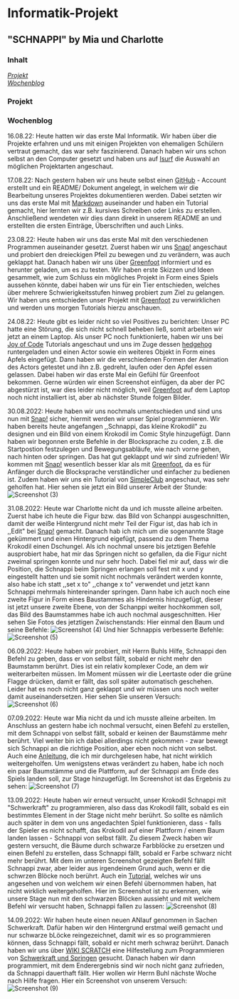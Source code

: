 # Informatik-Projekt

## "SCHNAPPI" by Mia und Charlotte

### Inhalt
[_Projekt_](#pro)<br> 
[_Wochenblog_](#blog)

### Projekt <a name="pro"></a> 

### Wochenblog <a name="blog"></a> 
16.08.22: Heute hatten wir das erste Mal Informatik. Wir haben über die Projekte erfahren und uns mit einigen Projekten von ehemaligen Schülern vertraut gemacht, das war sehr faszinierend. Danach haben wir uns schon selbst an den Computer gesetzt und haben uns auf [Isurf](https://isurfstormarn.de/iserv/file/-/Groups/kurs.informatik.12bfgcd/Github_Wege_durch_Informatik.txt?show=true) die Auswahl an möglichen Projektarten angeschaut.

17.08.22: Nach gestern haben wir uns heute selbst einen [GitHub](www.github.com) - Account erstellt und ein README/ Dokument angelegt, in welchem wir die Bearbeitung unseres Projektes dokumentieren werden. Dabei setzten wir uns das erste Mal mit [Markdown](https://www.markdowntutorial.com/) auseinander und haben ein Tutorial gemacht, hier lernten wir z.B. kursives Schreiben oder Links zu erstellen. Anschließend wendeten wir dies dann direkt in unserem README an und erstellten die ersten Einträge, Überschriften und auch Links.

23.08.22: Heute haben wir uns das erste Mal mit den verschiedenen Programmen auseinander gesetzt. Zuerst haben wir uns [Snap!](https://snap.berkeley.edu/snap/snap.html) angeschaut und probiert den dreieckigen Pfeil zu bewegen und zu verändern, was auch geklappt hat. Danach haben wir uns über [Greenfoot](greenfoot.org) informiert und es herunter geladen, um es zu testen. Wir haben erste Skizzen und Ideen gesammelt, wie zum Schluss ein mögliches Projekt in Form eines Spiels aussehen könnte, dabei haben wir uns für ein Tier entschieden, welches über mehrere Schwierigkeitsstufen hinweg probiert zum Ziel zu gelangen. Wir haben uns entschieden unser Projekt mit [Greenfoot](greenfoot.org) zu verwirklichen und werden uns morgen Tutorials hierzu anschauen.

24.08.22: Heute gibt es leider nicht so viel Positives zu berichten: Unser PC hatte eine Störung, die sich nicht schnell beheben ließ, somit arbeiten wir jetzt an einem Laptop. Als unser PC noch funktionierte, haben wir uns bei [Joy of Code](https://www.greenfoot.org/doc/joy-of-code) Tutorials angeschaut und uns im Zuge dessen [hedgehog](https://www.greenfoot.org/scenarios/11116) runtergeladen und einen Actor sowie ein weiteres Objekt in Form eines Apfels eingefügt. Dann haben wir die verschiedenen Formen der Animation des Actors getestet und ihn z.B. gedreht, laufen oder den Apfel essen gelassen. Dabei haben wir das erste Mal ein Gefühl für Greenfoot bekommen. Gerne würden wir einen Screenshot einfügen, da aber der PC abgestürzt ist, war dies leider nicht möglich, weil [Greenfoot](greenfoot.org) auf dem Laptop noch nicht installiert ist, aber ab nächster Stunde folgen Bilder.

30.08.2022: Heute haben wir uns nochmals umentschieden und sind uns nun mit [Snap!](https://snap.berkeley.edu/snap/snap.html) sicher, hiermit werden wir unser Spiel programmieren. Wir haben bereits heute angefangen ,,Schnappi, das kleine Krokodil" zu designen und ein Bild von einem Krokodil im Comic Style hinzugefügt. Dann haben wir begonnen erste Befehle in der Blocksprache zu coden, z.B. die Startpostion festzulegen und Bewegungsabläufe, wie nach vorne gehen, nach hinten oder springen. Das hat gut geklappt und wir sind zufrieden! Wir kommen mit [Snap!](https://snap.berkeley.edu/snap/snap.html) wesentlich besser klar als mit [Greenfoot](greenfoot.org), da es für Anfänger durch die Blocksprache verständlicher und einfacher zu bedienen ist. Zudem haben wir uns ein Tutorial von [SimpleClub](https://www.bing.com/videos/search?q=simple+club+snap&docid=608054712572514157&mid=DDD825B93AC21404041BDDD825B93AC21404041B&view=detail&FORM=VIRE) angeschaut, was sehr geholfen hat. Hier sehen sie jetzt ein Bild unserer Arbeit der Stunde:
![Screenshot (3)](https://user-images.githubusercontent.com/111355300/187606986-328c2bb5-1048-4ea0-91b0-b649621de4af.png)

31.08.2022: Heute war Charlotte nicht da und ich musste alleine arbeiten. Zuerst habe ich heute die Figur bzw. das Bild von Schanppi ausgeschnitten, damit der weiße Hintergrund nicht mehr Teil der Figur ist, das hab ich in ,,Edit" bei [Snap!](https://snap.berkeley.edu/snap/snap.html) gemacht. Danach hab ich mich um die sogenannte Stage gekümmert und einen Hintergrund eigefügt, passend zu dem Thema Krokodil einen Dschungel. Als ich nochmal unsere bis jetztigen Befehle ausprobiert habe, hat mir das Springen nicht so gefallen, da die Figur nicht zweimal springen konnte und nur sehr hoch. Dabei fiel mir auf, dass wir die Position, die Schnappi beim Springen erlangen soll fest mit x und y eingestellt hatten und sie somit nicht nochmals verändert werden konnte, also habe ich statt ,,set x to" ,,change x to" verwendet und jetzt kann Schnappi mehrmals hintereinander springen. Dann habe ich auch noch eine zweite Figur in Form eines Baustammes als Hindernis hinzugefügt, dieser ist jetzt unsere zweite Ebene, von der Schanppi weiter hochkommen soll, das Bild des Baumstammes habe ich auch nochmal ausgeschnitten. Hier sehen Sie Fotos des jetztigen Zwischenstands:
Hier einmal den Baum und seine Befehle:
![Screenshot (4)](https://user-images.githubusercontent.com/111355300/187618021-c036fdaf-3812-4e64-baa3-fa078df8d8e5.png)
Und hier Schnappis verbesserte Befehle:
![Screenshot (5)](https://user-images.githubusercontent.com/111355300/187618129-c338cb90-747e-4338-bcaf-dac4b8b8d433.png)

06.09.2022: Heute haben wir probiert, mit Herrn Buhls Hilfe, Schnappi den Befehl zu geben, dass er von selbst fällt, sobald er nicht mehr den Baumstamm berührt. Dies ist ein relativ komplexer Code, an dem wir weiterarbeiten müssen. Im Moment müssen wir die Leertaste oder die grüne Flagge drücken, damit er fällt, das soll später automatisch geschehen. Leider hat es noch nicht ganz geklappt und wir müssen uns noch weiter damit auseinandersetzen. Hier sehen Sie unseren Versuch:
![Screenshot (6)](https://user-images.githubusercontent.com/111355300/188618767-0c85e5f8-1d3c-43a4-8c02-f5c75f7f58c5.png)

07.09.2022: Heute war Mia nicht da und ich musste alleine arbeiten. Im Anschluss an gestern habe ich nochmal versucht, einen Befehl zu erstellen, mit dem Schnappi von selbst fällt, sobald er keinen der Baumstämme mehr berührt. Viel weiter bin ich dabei allerdings nicht gekommen - zwar bewegt sich Schnappi an die richtige Position, aber eben noch nicht von selbst. Auch eine [Anleitung](https://entwickler.de/javascript/bau-deine-eigenen-blocke), die ich mir durchgelesen habe, hat nicht wirklich weitergeholfen. Um wenigstens etwas verändert zu haben, habe ich noch ein paar Baumstämme und die Plattform, auf der Schnappi am Ende des Spiels landen soll, zur Stage hinzugefügt. Im Screenshot ist das Ergebnis zu sehen:
![Screenshot (7)](https://user-images.githubusercontent.com/111355300/188815034-e9a27593-f4cc-4bac-8117-4023d071ddd7.png)

13.09.2022: Heute haben wir erneut versucht, unser Krokodil Schnappi mit "Schwerkraft" zu programmieren, also dass das Krokodil fällt, sobald es ein bestimmtes Element in der Stage nicht mehr berührt. So sollte es nämlich auch später in dem von uns angedachten Spiel funktionieren, dass - falls der Spieler es nicht schafft, das Krokodil auf einer Plattform / einem Baum landen lassen - Schnappi von selbst fällt. Zu diesem Zweck haben wir gestern versucht, die Bäume durch schwarze Farbblöcke zu ersetzen und einen Befehl zu erstellen, dass Schnappi fällt, sobald er Farbe schwarz nicht mehr berührt. Mit dem im unteren Screenshot gezeigten Befehl fällt Schnappi zwar, aber leider aus irgendeinem Grund auch, wenn er die schwrzen Blöcke noch berührt. Auch ein [Tutorial](https://www.youtube.com/watch?v=GL03Mx0oKcs), welches wir uns angesehen und von welchem wir einen Befehl übernommen haben, hat nicht wirklich weitergeholfen. Hier im Screenshot ist zu erkennen, wie unsere Stage nun mit den schwarzen Blöcken aussieht und mit welchem Befehl wir versucht haben, Schnappi fallen zu lassen:
![Screenshot (8)](https://user-images.githubusercontent.com/111355300/190075290-d0a349fd-1432-4e94-84d0-3d6816a9a490.png)

14.09.2022: Wir haben heute einen neuen ANlauf genommen in Sachen Schwerkraft. Dafür haben wir den Hintergrund erstmal weiß gemacht und nur schwarze bLöcke reingezeichnet, damit wir es so programmieren können, dass Schnappi fällt, sobald er nicht merh schwraz berührt. Danach haben wir uns über [WIKI SCRATCH](https://de.scratch-wiki.info/) eine Hilfestellung zum Programmieren von [Schwerkraft und Springen](https://de.scratch-wiki.info/wiki/Schwerkraft_und_Springen#:~:text=Schwerkraft%20bedeutet%20zum%20Beispiel%2C%20dass,ein%20Hindernis%20im%20Weg%20ist.) gesucht. Danach haben wir dann programmiert, mit dem Enderergebnis sind wir noch nicht ganz zufrieden, da Schnappi dauerthaft fällt. Hier wollen wir Herrn Buhl nächste Woche nach Hilfe fragen. Hier ein Screenshot von unserem Versuch:
![Screenshot (9)](https://user-images.githubusercontent.com/111355300/190087709-69a67ecc-5a87-42a4-bb25-500952357246.png)
